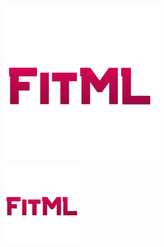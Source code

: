 ![alt text](<fitml.png>) 

<img src="https://github.com/elijahmclaughlin/fitml_published/blob/main/fitml.png" alt="Alt Text" style="width:50%; height:auto;">


